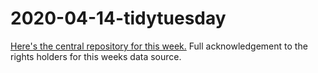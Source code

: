 # 2020-04-14-tidytuesday
 
[Here's the central repository for this week.](https://github.com/rfordatascience/tidytuesday/tree/master/data/2020/2020-04-14) Full acknowledgement to the rights holders for this weeks data source.